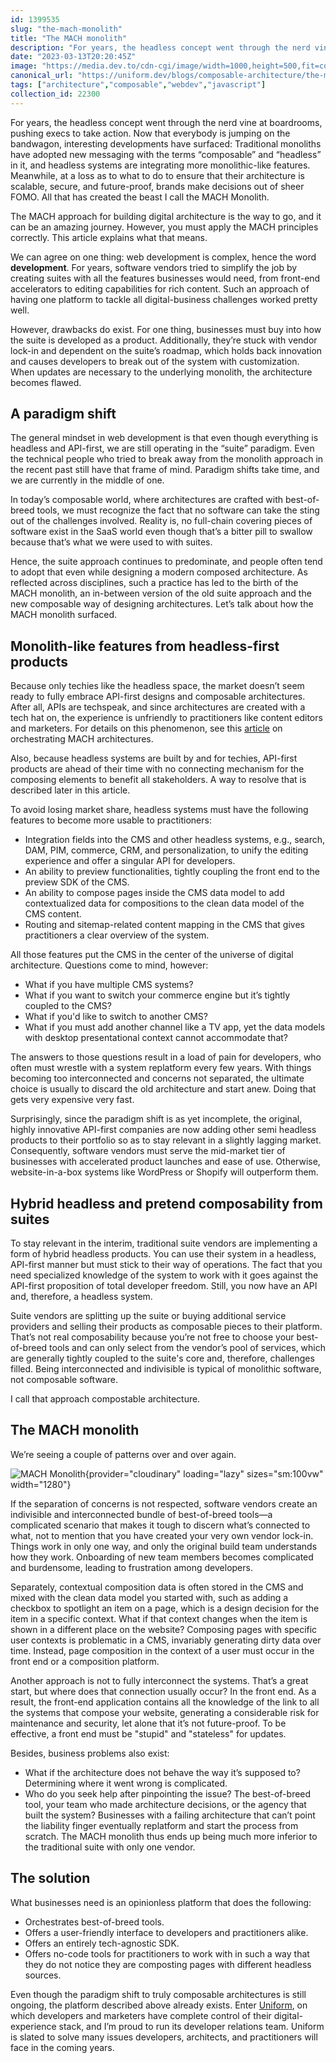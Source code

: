 ```yaml
---
id: 1399535
slug: "the-mach-monolith"
title: "The MACH monolith"
description: "For years, the headless concept went through the nerd vine at boardrooms, pushing execs to take..."
date: "2023-03-13T20:20:45Z"
image: "https://media.dev.to/cdn-cgi/image/width=1000,height=500,fit=cover,gravity=auto,format=auto/https%3A%2F%2Fdev-to-uploads.s3.amazonaws.com%2Fuploads%2Farticles%2Fxdj396fv4iyh8zce4rsg.png"
canonical_url: "https://uniform.dev/blogs/composable-architecture/the-mach-monolith"
tags: ["architecture","composable","webdev","javascript"]
collection_id: 22300
---
```


For years, the headless concept went through the nerd vine at boardrooms, pushing execs to take action. Now that everybody is jumping on the bandwagon, interesting developments have surfaced: Traditional monoliths have adopted new messaging with the terms “composable” and “headless” in it, and headless systems are integrating more monolithic-like features. Meanwhile, at a loss as to what to do to ensure that their architecture is scalable, secure, and future-proof, brands make decisions out of sheer FOMO. All that has created the beast I call the MACH Monolith.

The MACH approach for building digital architecture is the way to go, and it can be an amazing journey. However, you must apply the MACH principles correctly. This article explains what that means.

We can agree on one thing: web development is complex, hence the word **development**. For years, software vendors tried to simplify the job by creating suites with all the features businesses would need, from front-end accelerators to editing capabilities for rich content. Such an approach of having one platform to tackle all digital-business challenges worked pretty well.

However, drawbacks do exist. For one thing, businesses must buy into how the suite is developed as a product. Additionally, they’re stuck with vendor lock-in and dependent on the suite’s roadmap, which holds back innovation and causes developers to break out of the system with customization. When updates are necessary to the underlying monolith, the architecture becomes flawed.

## A paradigm shift

The general mindset in web development is that even though everything is headless and API-first, we are still operating in the “suite” paradigm. Even the technical people who tried to break away from the monolith approach in the recent past still have that frame of mind. Paradigm shifts take time, and we are currently in the middle of one.

In today’s composable world, where architectures are crafted with best-of-breed tools, we must recognize the fact that no software can take the sting out of the challenges involved. Reality is, no full-chain covering pieces of software exist in the SaaS world even though that’s a bitter pill to swallow because that’s what we were used to with suites.

Hence, the suite approach continues to predominate, and people often tend to adopt that even while designing a modern composed architecture. As reflected across disciplines, such a practice has led to the birth of the MACH monolith, an in-between version of the old suite approach and the new composable way of designing architectures. Let’s talk about how the MACH monolith surfaced.

## Monolith-like features from headless-first products

Because only techies like the headless space, the market doesn’t seem ready to fully embrace API-first designs and composable architectures. After all, APIs are techspeak, and since architectures are created with a tech hat on, the experience is unfriendly to practitioners like content editors and marketers. For details on this phenomenon, see this [article](https://uniform.dev/blogs/digital-experience-composition-dxc/tame-the-martech-chaos-with-dxc-and-mach) on orchestrating MACH architectures.

Also, because headless systems are built by and for techies, API-first products are ahead of their time with no connecting mechanism for the composing elements to benefit all stakeholders. A way to resolve that is described later in this article.

To avoid losing market share, headless systems must have the following features to become more usable to practitioners:

- Integration fields into the CMS and other headless systems, e.g., search, DAM, PIM, commerce, CRM, and personalization, to unify the editing experience and offer a singular API for developers.
- An ability to preview functionalities, tightly coupling the front end to the preview SDK of the CMS.
- An ability to compose pages inside the CMS data model to add contextualized data for compositions to the clean data model of the CMS content.
- Routing and sitemap-related content mapping in the CMS that gives practitioners a clear overview of the system.

All those features put the CMS in the center of the universe of digital architecture. Questions come to mind, however: 

- What if you have multiple CMS systems? 
- What if you want to switch your commerce engine but it’s tightly coupled to the CMS? 
- What if you'd like to switch to another CMS?
- What if you must add another channel like a TV app, yet the data models with desktop presentational context cannot accommodate that?

The answers to those questions result in a load of pain for developers, who often must wrestle with a system replatform every few years. With things becoming too interconnected and concerns not separated, the ultimate choice is usually to discard the old architecture and start anew. Doing that gets very expensive very fast.

Surprisingly, since the paradigm shift is as yet incomplete, the original, highly innovative API-first companies are now adding other semi headless products to their portfolio so as to stay relevant in a slightly lagging market. Consequently, software vendors must serve the mid-market tier of businesses with accelerated product launches and ease of use. Otherwise, website-in-a-box systems like WordPress or Shopify will outperform them.

## Hybrid headless and pretend composability from suites

To stay relevant in the interim, traditional suite vendors are implementing a form of hybrid headless products. You can use their system in a headless, API-first manner but must stick to their way of operations. The fact that you need specialized knowledge of the system to work with it goes against the API-first proposition of total developer freedom. Still, you now have an API and, therefore, a headless system.

Suite vendors are splitting up the suite or buying additional service providers and selling their products as composable pieces to their platform. That’s not real composability because you’re not free to choose your best-of-breed tools and can only select from the vendor’s pool of services, which are generally tightly coupled to the suite's core and, therefore, challenges filled. Being interconnected and indivisible is typical of monolithic software, not composable software.

I call that approach compostable architecture.

## The MACH monolith

We’re seeing a couple of patterns over and over again.

![MACH Monolith](https://dev-to-uploads.s3.amazonaws.com/uploads/articles/fp3gnzgd3unj8tbvru3c.png){provider="cloudinary" loading="lazy" sizes="sm:100vw" width="1280"}

If the separation of concerns is not respected, software vendors create an indivisible and interconnected bundle of best-of-breed tools—a complicated scenario that makes it tough to discern what’s connected to what, not to mention that you have created your very own vendor lock-in. Things work in only one way, and only the original build team understands how they work. Onboarding of new team members becomes complicated and burdensome, leading to frustration among developers.

Separately, contextual composition data is often stored in the CMS and mixed with the clean data model you started with, such as adding a checkbox to spotlight an item on a page, which is a design decision for the item in a specific context. What if that context changes when the item is shown in a different place on the website? Composing pages with specific user contexts is problematic in a CMS, invariably generating dirty data over time. Instead, page composition in the context of a user must occur in the front end or a composition platform.

Another approach is not to fully interconnect the systems. That’s a great start, but where does that connection usually occur? In the front end. As a result, the front-end application contains all the knowledge of the link to all the systems that compose your website, generating a considerable risk for maintenance and security, let alone that it’s not future-proof. To be effective, a front end must be "stupid" and "stateless" for updates.

Besides, business problems also exist: 
- What if the architecture does not behave the way it’s supposed to? Determining where it went wrong is complicated. 
- Who do you seek help after pinpointing the issue? The best-of-breed tool, your team who made architecture decisions, or the agency that built the system? Businesses with a failing architecture that can’t point the liability finger eventually replatform and start the process from scratch. The MACH monolith thus ends up being much more inferior to the traditional suite with only one vendor.

## The solution

What businesses need is an opinionless platform that does the following:

- Orchestrates best-of-breed tools. 
- Offers a user-friendly interface to developers and practitioners alike.
- Offers an entirely tech-agnostic SDK.
- Offers no-code tools for practitioners to work with in such a way that they do not notice they are composting pages with different headless sources.

Even though the paradigm shift to truly composable architectures is still ongoing, the platform described above already exists. Enter [Uniform](https://uniform.dev), on which developers and marketers have complete control of their digital-experience stack, and I’m proud to run its developer relations team. Uniform is slated to solve many issues developers, architects, and practitioners will face in the coming years.
